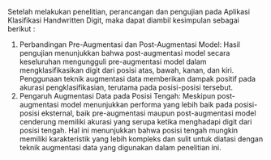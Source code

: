 Setelah melakukan penelitian, perancangan dan pengujian pada Aplikasi Klasifikasi Handwritten Digit, maka dapat diambil kesimpulan sebagai berikut :
1. Perbandingan Pre-Augmentasi dan Post-Augmentasi Model: Hasil pengujian menunjukkan bahwa post-augmentasi model secara keseluruhan mengungguli pre-augmentasi model dalam mengklasifikasikan digit dari posisi atas, bawah, kanan, dan kiri. Penggunaan teknik augmentasi data memberikan dampak positif pada akurasi pengklasifikasian, terutama pada posisi-posisi tersebut.
2. Pengaruh Augmentasi Data pada Posisi Tengah: Meskipun post-augmentasi model menunjukkan performa yang lebih baik pada posisi-posisi eksternal, baik pre-augmentasi maupun post-augmentasi model cenderung memiliki akurasi yang serupa ketika menghadapi digit dari posisi tengah. Hal ini menunjukkan bahwa posisi tengah mungkin memiliki karakteristik yang lebih kompleks dan sulit untuk diatasi dengan teknik augmentasi data yang digunakan dalam penelitian ini.